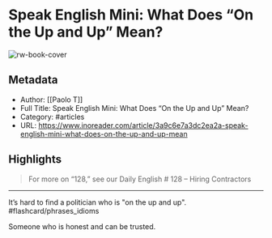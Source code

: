 # Speak English Mini: What Does “On the Up and Up” Mean?

![rw-book-cover](https://readwise-assets.s3.amazonaws.com/static/images/article4.6bc1851654a0.png)

## Metadata
- Author: [[Paolo T]]
- Full Title: Speak English Mini: What Does “On the Up and Up” Mean?
- Category: #articles
- URL: https://www.inoreader.com/article/3a9c6e7a3dc2ea2a-speak-english-mini-what-does-on-the-up-and-up-mean

## Highlights
> For more on “128,” see our Daily English # 128 – Hiring Contractors

---

It’s hard to find a politician who is "on the up and up". #flashcard/phrases_idioms 

Someone who is honest and can be trusted.
